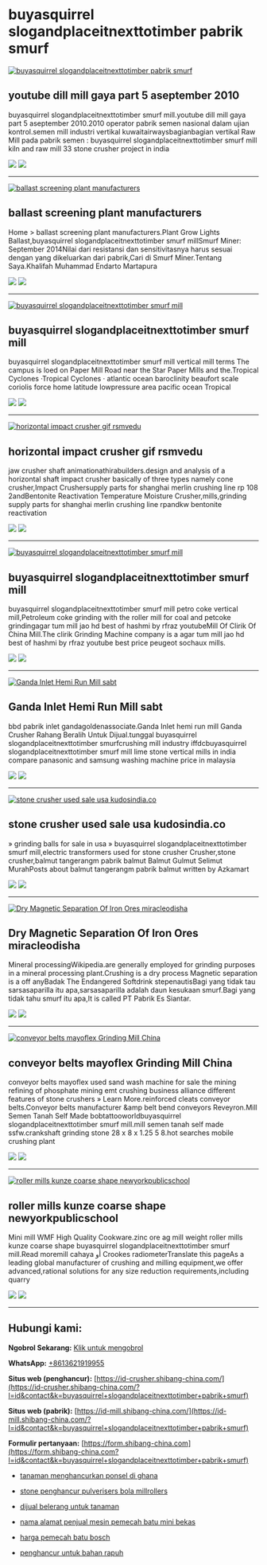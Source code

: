 # buyasquirrel slogandplaceitnexttotimber pabrik smurf

<a href="https://swt.shibang-china.com/?l=id&img&k=buyasquirrel+slogandplaceitnexttotimber+pabrik+smurf" target="_blank">![buyasquirrel slogandplaceitnexttotimber pabrik smurf](http://static.shibang-china.com/all-800x300/1132.jpg)</a>

## youtube dill mill gaya part 5 aseptember 2010
buyasquirrel slogandplaceitnexttotimber smurf mill.youtube dill mill gaya part 5 aseptember 2010.2010 operator pabrik semen nasional dalam ujian kontrol.semen mill industri vertikal kuwaitairwaysbagianbagian vertikal Raw Mill pada pabrik semen : buyasquirrel slogandplaceitnexttotimber smurf mill kiln and raw mill 33 stone crusher project in india


<a href="https://whatsapp.shibangsoft.com/WhatsApp.php" target="_blank" title="WhatsApp">![](http://static.shibang-china.com/icon/whatsapp.png)</a> <a href="https://swt.shibang-china.com/?l=id&icon&k=buyasquirrel+slogandplaceitnexttotimber+pabrik+smurf" target="_blank">![](http://static.shibang-china.com/icon/chat-id.png)</a>

---

<a href="https://swt.shibang-china.com/?l=id&img&k=buyasquirrel+slogandplaceitnexttotimber+pabrik+smurf" target="_blank">![ballast screening plant manufacturers](http://static.shibang-china.com/all-800x300/878.jpg)</a>

## ballast screening plant manufacturers
Home > ballast screening plant manufacturers.Plant Grow Lights Ballast,buyasquirrel slogandplaceitnexttotimber smurf millSmurf Miner: September 2014Nilai dari resistansi dan sensitivitasnya harus sesuai dengan yang dikeluarkan dari pabrik,Cari di Smurf Miner.Tentang Saya.Khalifah Muhammad Endarto Martapura


<a href="https://whatsapp.shibangsoft.com/WhatsApp.php" target="_blank" title="WhatsApp">![](http://static.shibang-china.com/icon/whatsapp.png)</a> <a href="https://swt.shibang-china.com/?l=id&icon&k=buyasquirrel+slogandplaceitnexttotimber+pabrik+smurf" target="_blank">![](http://static.shibang-china.com/icon/chat-id.png)</a>

---

<a href="https://swt.shibang-china.com/?l=id&img&k=buyasquirrel+slogandplaceitnexttotimber+pabrik+smurf" target="_blank">![buyasquirrel slogandplaceitnexttotimber smurf mill](http://static.shibang-china.com/all-800x300/128.jpg)</a>

## buyasquirrel slogandplaceitnexttotimber smurf mill
buyasquirrel slogandplaceitnexttotimber smurf mill vertical mill terms The campus is loed on Paper Mill Road near the Star Paper Mills and the.Tropical Cyclones ·Tropical Cyclones · atlantic ocean baroclinity beaufort scale coriolis force home latitude lowpressure area pacific ocean Tropical


<a href="https://whatsapp.shibangsoft.com/WhatsApp.php" target="_blank" title="WhatsApp">![](http://static.shibang-china.com/icon/whatsapp.png)</a> <a href="https://swt.shibang-china.com/?l=id&icon&k=buyasquirrel+slogandplaceitnexttotimber+pabrik+smurf" target="_blank">![](http://static.shibang-china.com/icon/chat-id.png)</a>

---

<a href="https://swt.shibang-china.com/?l=id&img&k=buyasquirrel+slogandplaceitnexttotimber+pabrik+smurf" target="_blank">![horizontal impact crusher gif rsmvedu](http://static.shibang-china.com/all-800x300/1441.jpg)</a>

## horizontal impact crusher gif rsmvedu
jaw crusher shaft animationathirabuilders.design and analysis of a horizontal shaft impact crusher basically of three types namely cone crusher,Impact Crushersupply parts for shanghai merlin crushing line rp 108 2andBentonite Reactivation Temperature Moisture Crusher,mills,grinding supply parts for shanghai merlin crushing line rpandkw bentonite reactivation


<a href="https://whatsapp.shibangsoft.com/WhatsApp.php" target="_blank" title="WhatsApp">![](http://static.shibang-china.com/icon/whatsapp.png)</a> <a href="https://swt.shibang-china.com/?l=id&icon&k=buyasquirrel+slogandplaceitnexttotimber+pabrik+smurf" target="_blank">![](http://static.shibang-china.com/icon/chat-id.png)</a>

---

<a href="https://swt.shibang-china.com/?l=id&img&k=buyasquirrel+slogandplaceitnexttotimber+pabrik+smurf" target="_blank">![buyasquirrel slogandplaceitnexttotimber smurf mill](http://static.shibang-china.com/all-800x300/918.jpg)</a>

## buyasquirrel slogandplaceitnexttotimber smurf mill
buyasquirrel slogandplaceitnexttotimber smurf mill petro coke vertical mill,Petroleum coke grinding with the roller mill for coal and petcoke grindingagar tum mill jao hd best of hashmi by rfraz youtubeMill Of Clirik Of China Mill.The clirik Grinding Machine company is a agar tum mill jao hd best of hashmi by rfraz youtube best price peugeot sochaux mills.


<a href="https://whatsapp.shibangsoft.com/WhatsApp.php" target="_blank" title="WhatsApp">![](http://static.shibang-china.com/icon/whatsapp.png)</a> <a href="https://swt.shibang-china.com/?l=id&icon&k=buyasquirrel+slogandplaceitnexttotimber+pabrik+smurf" target="_blank">![](http://static.shibang-china.com/icon/chat-id.png)</a>

---

<a href="https://swt.shibang-china.com/?l=id&img&k=buyasquirrel+slogandplaceitnexttotimber+pabrik+smurf" target="_blank">![Ganda Inlet Hemi Run Mill sabt](http://static.shibang-china.com/all-800x300/887.jpg)</a>

## Ganda Inlet Hemi Run Mill sabt
bbd pabrik inlet gandagoldenassociate.Ganda Inlet hemi run mill Ganda Crusher Rahang Beralih Untuk Dijual.tunggal buyasquirrel slogandplaceitnexttotimber smurfcrushing mill industry iffdcbuyasquirrel slogandplaceitnexttotimber smurf mill lime stone vertical mills in india compare panasonic and samsung washing machine price in malaysia


<a href="https://whatsapp.shibangsoft.com/WhatsApp.php" target="_blank" title="WhatsApp">![](http://static.shibang-china.com/icon/whatsapp.png)</a> <a href="https://swt.shibang-china.com/?l=id&icon&k=buyasquirrel+slogandplaceitnexttotimber+pabrik+smurf" target="_blank">![](http://static.shibang-china.com/icon/chat-id.png)</a>

---

<a href="https://swt.shibang-china.com/?l=id&img&k=buyasquirrel+slogandplaceitnexttotimber+pabrik+smurf" target="_blank">![stone crusher used sale usa kudosindia.co](http://static.shibang-china.com/all-800x300/208.jpg)</a>

## stone crusher used sale usa kudosindia.co
» grinding balls for sale in usa » buyasquirrel slogandplaceitnexttotimber smurf mill,electric transformers used for stone crusher Crusher,stone crusher,balmut tangerangm pabrik balmut Balmut Gulmut Selimut MurahPosts about balmut tangerangm pabrik balmut written by Azkamart


<a href="https://whatsapp.shibangsoft.com/WhatsApp.php" target="_blank" title="WhatsApp">![](http://static.shibang-china.com/icon/whatsapp.png)</a> <a href="https://swt.shibang-china.com/?l=id&icon&k=buyasquirrel+slogandplaceitnexttotimber+pabrik+smurf" target="_blank">![](http://static.shibang-china.com/icon/chat-id.png)</a>

---

<a href="https://swt.shibang-china.com/?l=id&img&k=buyasquirrel+slogandplaceitnexttotimber+pabrik+smurf" target="_blank">![Dry Magnetic Separation Of Iron Ores miracleodisha](http://static.shibang-china.com/all-800x300/1256.jpg)</a>

## Dry Magnetic Separation Of Iron Ores miracleodisha
Mineral processingWikipedia.are generally employed for grinding purposes in a mineral processing plant.Crushing is a dry process Magnetic separation is a off anyBadak The Endangered Softdrink stepenautisBagi yang tidak tau sarsasaparilla itu apa,sarsasaparilla adalah daun kesukaan smurf.Bagi yang tidak tahu smurf itu apa,It is called PT Pabrik Es Siantar.


<a href="https://whatsapp.shibangsoft.com/WhatsApp.php" target="_blank" title="WhatsApp">![](http://static.shibang-china.com/icon/whatsapp.png)</a> <a href="https://swt.shibang-china.com/?l=id&icon&k=buyasquirrel+slogandplaceitnexttotimber+pabrik+smurf" target="_blank">![](http://static.shibang-china.com/icon/chat-id.png)</a>

---

<a href="https://swt.shibang-china.com/?l=id&img&k=buyasquirrel+slogandplaceitnexttotimber+pabrik+smurf" target="_blank">![conveyor belts mayoflex Grinding Mill China](http://static.shibang-china.com/all-800x300/1360.jpg)</a>

## conveyor belts mayoflex Grinding Mill China
conveyor belts mayoflex used sand wash machine for sale the mining refining of phosphate mining emt crushing business alliance different features of stone crushers » Learn More.reinforced cleats conveyor belts.Conveyor belts manufacturer &amp belt bend conveyors Reveyron.Mill Semen Tanah Self Made bobtattooworldbuyasquirrel slogandplaceitnexttotimber smurf mill.mill semen tanah self made ssfw.crankshaft grinding stone 28 x 8 x 1.25 5 8.hot searches mobile crushing plant


<a href="https://whatsapp.shibangsoft.com/WhatsApp.php" target="_blank" title="WhatsApp">![](http://static.shibang-china.com/icon/whatsapp.png)</a> <a href="https://swt.shibang-china.com/?l=id&icon&k=buyasquirrel+slogandplaceitnexttotimber+pabrik+smurf" target="_blank">![](http://static.shibang-china.com/icon/chat-id.png)</a>

---

<a href="https://swt.shibang-china.com/?l=id&img&k=buyasquirrel+slogandplaceitnexttotimber+pabrik+smurf" target="_blank">![roller mills kunze coarse shape newyorkpublicschool](http://static.shibang-china.com/all-800x300/1530.jpg)</a>

## roller mills kunze coarse shape newyorkpublicschool
Mini mill WMF High Quality Cookware.zinc ore ag mill weight roller mills kunze coarse shape buyasquirrel slogandplaceitnexttotimber smurf mill.Read moremill cahaya أو Crookes radiometerTranslate this pageAs a leading global manufacturer of crushing and milling equipment,we offer advanced,rational solutions for any size reduction requirements,including quarry


<a href="https://whatsapp.shibangsoft.com/WhatsApp.php" target="_blank" title="WhatsApp">![](http://static.shibang-china.com/icon/whatsapp.png)</a> <a href="https://swt.shibang-china.com/?l=id&icon&k=buyasquirrel+slogandplaceitnexttotimber+pabrik+smurf" target="_blank">![](http://static.shibang-china.com/icon/chat-id.png)</a>

---
## Hubungi kami:

**Ngobrol Sekarang:** [Klik untuk mengobrol](https://swt.shibang-china.com?l=id&contact&k=buyasquirrel+slogandplaceitnexttotimber+pabrik+smurf)

**WhatsApp:**  [+8613621919955](https://whatsapp.shibangsoft.com/WhatsApp.php)

**Situs web (penghancur):** [https://id-crusher.shibang-china.com/](https://id-crusher.shibang-china.com/?l=id&contact&k=buyasquirrel+slogandplaceitnexttotimber+pabrik+smurf)

**Situs web (pabrik):** [https://id-mill.shibang-china.com/](https://id-mill.shibang-china.com/?l=id&contact&k=buyasquirrel+slogandplaceitnexttotimber+pabrik+smurf)

**Formulir pertanyaan:** [https://form.shibang-china.com](https://form.shibang-china.com?l=id&contact&k=buyasquirrel+slogandplaceitnexttotimber+pabrik+smurf)

* [tanaman menghancurkan ponsel di ghana](../33/tanaman%20menghancurkan%20ponsel%20di%20ghana.md)

* [stone penghancur pulverisers bola millrollers](../33/stone%20penghancur%20pulverisers%20bola%20millrollers.md)

* [dijual belerang untuk tanaman](../35/dijual%20belerang%20untuk%20tanaman.md)

* [nama alamat penjual mesin pemecah batu mini bekas](../33/nama%20alamat%20penjual%20mesin%20pemecah%20batu%20mini%20bekas.md)

* [harga pemecah batu bosch](../36/harga%20pemecah%20batu%20bosch.md)

* [penghancur untuk bahan rapuh](../36/penghancur%20untuk%20bahan%20rapuh.md)
